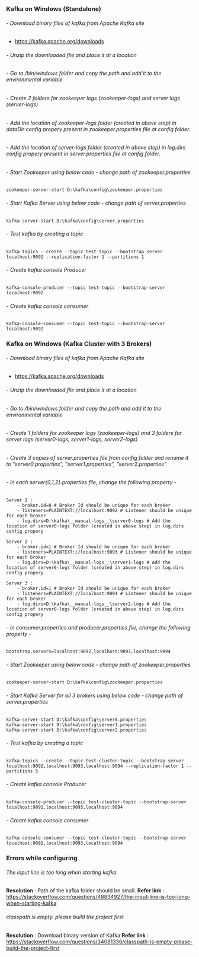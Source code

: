 ### Kafka on Windows (Standalone)

###### - Download binary files of kafka from Apache Kafka site
- https://kafka.apache.org/downloads

###### - Unzip the downloaded file and place it at a location

###### - Go to /bin/windows folder and copy the path and add it to the environmental variable

###### - Create 2 folders for zookeeper logs (zookeeper-logs) and server logs (server-logs)

###### - Add the location of zookeeper-logs folder (created in above step) in dataDir config propery present in zookeeper.properties file at config folder. 

###### - Add the location of server-logs folder (created in above step) in log.dirs config propery present in server.properties file at config folder. 

###### - Start Zookeeper using below code - change path of zookeeper.properties
    zookeeper-server-start D:\kafka\config\zookeeper.properties

###### - Start Kafka Server using below code - change path of server.properties
    kafka-server-start D:\kafka\config\server.properties

###### - Test kafka by creating a topic
    kafka-topics --create --topic test-topic --bootstrap-server localhost:9092 --replication-factor 1 --partitions 1

###### - Create kafka console Producer
    kafka-console-producer --topic test-topic --bootstrap-server localhost:9092

###### - Create kafka console consumer
    kafka-console-consumer --topic test-topic --bootstrap-server localhost:9092



### Kafka on Windows (Kafka Cluster with 3 Brokers)

###### - Download binary files of kafka from Apache Kafka site
- https://kafka.apache.org/downloads

###### - Unzip the downloaded file and place it at a location

###### - Go to /bin/windows folder and copy the path and add it to the environmental variable

###### - Create 1 folders for zookeeper logs (zookeeper-logs) and 3 folders for server logs (server0-logs, server1-logs, server2-logs) 

###### - Create 3 copies of server.properties file from config folder and rename it to "server0.properties", "server1.properties", "server2.properties"

###### - In each server{0,1,2}.properties file, change the following property - 
    Server 1 :
        - broker.id=0 # Broker Id should be unique for each broker
        - listeners=PLAINTEXT://localhost:9092 # Listener should be unique for each broker 
        - log.dirs=D:\kafka\__manual-logs__\server0-logs # Add the location of server0-logs folder (created in above step) in log.dirs config propery

    Server 2 :
        - broker.id=1 # Broker Id should be unique for each broker
        - listeners=PLAINTEXT://localhost:9093 # Listener should be unique for each broker 
        - log.dirs=D:\kafka\__manual-logs__\server1-logs # Add the location of server0-logs folder (created in above step) in log.dirs config propery

    Server 3 :
        - broker.id=1 # Broker Id should be unique for each broker
        - listeners=PLAINTEXT://localhost:9094 # Listener should be unique for each broker 
        - log.dirs=D:\kafka\__manual-logs__\server2-logs # Add the location of server0-logs folder (created in above step) in log.dirs config propery

###### - In consumer.properties and producer.properties file, change the following property -
    bootstrap.servers=localhost:9092,localhost:9093,localhost:9094

###### - Start Zookeeper using below code - change path of zookeeper.properties
    zookeeper-server-start D:\kafka\config\zookeeper.properties

###### - Start Kafka Server for all 3 brokers using below code - change path of server.properties
    kafka-server-start D:\kafka\config\server0.properties
    kafka-server-start D:\kafka\config\server1.properties
    kafka-server-start D:\kafka\config\server2.properties

###### - Test kafka by creating a topic
    kafka-topics --create --topic test-cluster-topic --bootstrap-server localhost:9092,localhost:9093,localhost:9094 --replication-factor 1 --partitions 5

###### - Create kafka console Producer
    kafka-console-producer --topic test-cluster-topic --bootstrap-server localhost:9092,localhost:9093,localhost:9094

###### - Create kafka console consumer
    kafka-console-consumer --topic test-cluster-topic --bootstrap-server localhost:9092,localhost:9093,localhost:9094


### Errors while configuring

###### The input line is too long when starting kafka
__Resolution__ : Path of the kafka folder should be small.
__Refer link__ : https://stackoverflow.com/questions/48834927/the-input-line-is-too-long-when-starting-kafka

###### classpath is empty. please build the project first
__Resolution__ : Download binary version of Kafka
__Refer link__ : https://stackoverflow.com/questions/34081336/classpath-is-empty-please-build-the-project-first
